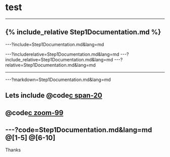 <!--
$theme: gaia
template: invert
-->



# test
---
{% include_relative Step1Documentation.md %}
---
---?include=Step1Documentation.md&lang=md

---?includerelative=Step1Documentation.md&lang=md
---?include_relative=Step1Documentation.md&lang=md
---?relative=Step1Documentation.md&lang=md

---
---?markdown=Step1Documentation.md&lang=md

Lets include
@code[c span-20](Step1Documentation.md)
---
@code[c zoom-99](Step1Documentation.md)
---
---?code=Step1Documentation.md&lang=md
@[1-5]
@[6-10]
---
Thanks
